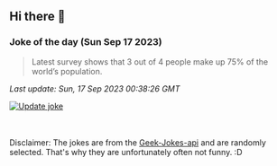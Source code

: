 ## Hi there 👋

### Joke of the day (Sun Sep 17 2023)
<!-- joke -->
>Latest survey shows that 3 out of 4 people make up 75% of the world’s population.
<!-- /joke -->

*Last update: Sun, 17 Sep 2023 00:38:26 GMT*

[![Update joke](https://github.com/nclskfm/nclskfm/actions/workflows/joke.yml/badge.svg)](https://github.com/nclskfm/nclskfm/actions/workflows/joke.yml)

<br><br>
Disclaimer: The jokes are from the [Geek-Jokes-api](https://github.com/sameerkumar18/geek-joke-api) and are randomly selected. That's why they are unfortunately often not funny. :D

